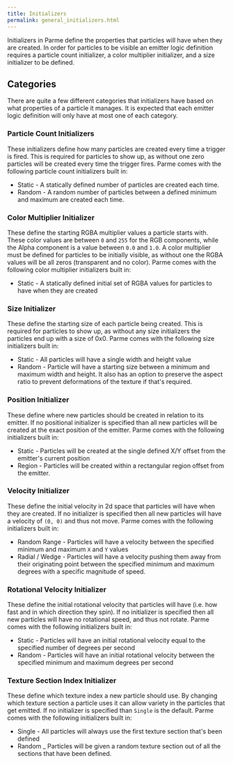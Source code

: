 ```yaml
---
title: Initializers
permalink: general_initializers.html
---
```


Initializers in Parme define the properties that particles will have when they are created.  In order for particles to be visible an emitter logic definition requires a particle count initializer, a color multiplier initializer, and a size initializer to be defined.

## Categories

There are quite a few different categories that initializers have based on what properties of a particle it manages.  It is expected that each emitter logic definition will only have at most one of each category.

### Particle Count Initializers

These initializers define how many particles are created every time a trigger is fired.  This is required for particles to show up, as without one zero particles will be created every time the trigger fires.  Parme comes with the following particle count initializers built in:

* Static - A statically defined number of particles are created each time.  
* Random - A random number of particles between a defined minimum and maximum are created each time.

### Color Multiplier Initializer

These define the starting RGBA multiplier values a particle starts with.  These color values are between `0` and `255` for the RGB components, while the Alpha component is a value between `0.0` and `1.0`.  A color multiplier must be defined for particles to be initially visible, as without one the RGBA values will be all zeros (transparent and no color).  Parme comes with the following color multiplier initializers built in:

* Static - A statically defined initial set of RGBA values for particles to have when they are created

### Size Initializer

These define the starting size of each particle being created.  This is required for particles to show up, as without any size initializers the particles end up with a size of 0x0.  Parme comes with the following size initializers built in:

* Static - All particles will have a single width and height value 
* Random - Particle will have a starting size between a minimum and maximum width and height.  It also has an option to preserve the aspect ratio to prevent deformations of the texture if that's required.

### Position Initializer

These define where new particles should be created in relation to its emitter.  If no positional initializer is specified than all new particles will be created at the exact position of the emitter.  Parme comes with the following initializers built in:

* Static - Particles will be created at the single defined X/Y offset from the emitter's current position
* Region - Particles will be created within a rectangular region offset from the emitter.

###  Velocity Initializer

These define the initial velocity in 2d space that particles will have when they are created.  If no initializer is specified then all new particles will have a velocity of `(0, 0)` and thus not move.  Parme comes with the following initializers built in:

* Random Range - Particles will have a velocity between the specified minimum and maximum `X` and `Y` values
* Radial / Wedge - Particles will have a velocity pushing them away from their originating point between the specified minimum and maximum degrees with a specific magnitude of speed.

### Rotational Velocity Initializer

These define the initial rotational velocity that particles will have (i.e. how fast and in which direction they spin).  If no initializer is specified then all new particles will have no rotational speed, and thus not rotate.  Parme comes with the following initializers built in:

* Static - Particles will have an initial rotational velocity equal to the specified number of degrees per second
* Random - Particles will have an initial rotational velocity between the specified minimum and maximum degrees per second

### Texture Section Index Initializer

These define which texture index a new particle should use.  By changing which texture section a particle uses it can allow variety in the particles that get emitted.  If no initializer is specified than `Single`  is the default. Parme comes with the following initializers built in:

* Single - All particles will always use the first texture section that's been defined
* Random _ Particles will be given a random texture section out of all the sections that have been defined.

